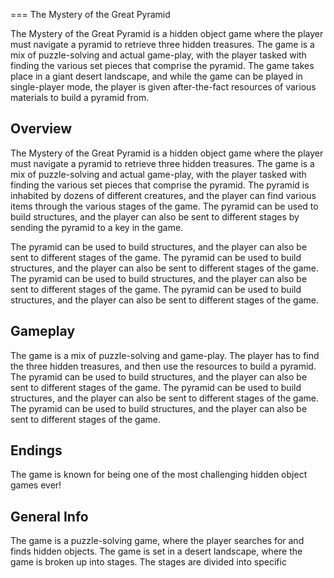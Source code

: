 
===
The Mystery of the Great Pyramid

The Mystery of the Great Pyramid is a hidden object game where the player must navigate a pyramid to retrieve three hidden treasures. The game is a mix of puzzle-solving and actual game-play, with the player tasked with finding the various set pieces that comprise the pyramid. The game takes place in a giant desert landscape, and while the game can be played in single-player mode, the player is given after-the-fact resources of various materials to build a pyramid from.

## Overview

The Mystery of the Great Pyramid is a hidden object game where the player must navigate a pyramid to retrieve three hidden treasures. The game is a mix of puzzle-solving and actual game-play, with the player tasked with finding the various set pieces that comprise the pyramid. The pyramid is inhabited by dozens of different creatures, and the player can find various items through the various stages of the game. The pyramid can be used to build structures, and the player can also be sent to different stages by sending the pyramid to a key in the game.

The pyramid can be used to build structures, and the player can also be sent to different stages of the game. The pyramid can be used to build structures, and the player can also be sent to different stages of the game. The pyramid can be used to build structures, and the player can also be sent to different stages of the game. The pyramid can be used to build structures, and the player can also be sent to different stages of the game.

## Gameplay

The game is a mix of puzzle-solving and game-play. The player has to find the three hidden treasures, and then use the resources to build a pyramid. The pyramid can be used to build structures, and the player can also be sent to different stages of the game. The pyramid can be used to build structures, and the player can also be sent to different stages of the game. The pyramid can be used to build structures, and the player can also be sent to different stages of the game.

## Endings

The game is known for being one of the most challenging hidden object games ever!

## General Info

The game is a puzzle-solving game, where the player searches for and finds hidden objects. The game is set in a desert landscape, where the game is broken up into stages. The stages are divided into specific
